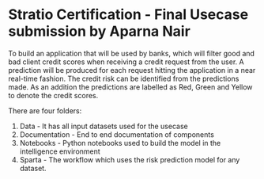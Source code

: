# Stratio Certification - Final Usecase submission by Aparna Nair

To build an application that will be used by banks, which will filter good and bad client credit scores when receiving a credit request from the user. A prediction will be produced for each request hitting the application in a near real-time fashion. The credit risk can be identified from the predictions made. As an addition the predictions are labelled as Red, Green and Yellow to denote the credit scores. 

There are four folders:
1. Data - It has all input datasets used for the usecase
2. Documentation - End to end documentation of components
3. Notebooks - Python notebooks used to build the model in the intelligence environment
4. Sparta - The workflow which uses the risk prediction model for any dataset.




